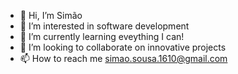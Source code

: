 - 👋 Hi, I’m Simão
- 👀 I’m interested in software development
- 🌱 I’m currently learning eveything I can!
- 💞️ I’m looking to collaborate on innovative projects
- 📫 How to reach me simao.sousa.1610@gmail.com

<!---
simaosousa1610/simaosousa1610 is a ✨ special ✨ repository because its `README.md` (this file) appears on your GitHub profile.
You can click the Preview link to take a look at your changes.
--->
